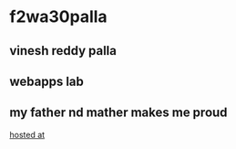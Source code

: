# f2wa30palla
## vinesh reddy palla
## webapps lab
## my father nd mather makes me proud
[hosted at](https://f2wa30palla.onrender.com)
